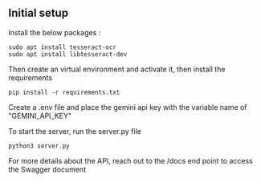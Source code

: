 ## Initial setup

Install the below packages :

```
sudo apt install tesseract-ocr
sudo apt install libtesseract-dev
```
Then create an virtual environment and activate it, then install the requirements
```
pip install -r requirements.txt
```

Create a .env file and place the gemini api key with the variable name of "GEMINI_API_KEY"

To start the server, run the server.py file
```
python3 server.py
```

For more details about the API, reach out to the /docs end point to access the Swagger document
